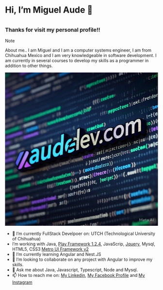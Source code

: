 # Hi, I’m **Miguel Aude** 👋


## 	<sub> Thanks for visit my personal profile!!	</sub>
> [!NOTE]
> About me..
> I am Miguel and I am a computer systems engineer, I am from Chihuahua Mexico and I am very knowledgeable in software development. I am currently in several courses to develop my skills as a programmer in addition to other things.<picture>
  <source media="(prefers-color-scheme: dark)" srcset="https://encrypted-tbn0.gstatic.com/images?q=tbn:ANd9GcTGSzmx5WnDnJw1xNCy29JxKEeb8FqS3LkmOA&s">
  <source media="(prefers-color-scheme: light)" srcset="https://encrypted-tbn0.gstatic.com/images?q=tbn:ANd9GcTGSzmx5WnDnJw1xNCy29JxKEeb8FqS3LkmOA&s">
  <img alt="Shows an illustrated sun in light mode and a moon with stars in dark mode." src="https://github.com/mikeaude1/mikeaude1/blob/main/audedevcom2.jpeg">
</picture>

- 🔭 I’m currently FullStack Develpoer on:  UTCH (Technological University of Chihuahua)
-  I’m working with Java, [Play Framework 1.2.4](https://www.playframework.com/documentation/1.2.4/home), JavaScrip, [Jquery](https://jquery.com/), Mysql, HTML5, CSS3 [Metro UI Framework v2](https://metroui.org.ua/v2/icons.html)
- 🌱 I’m currently learning Angular and Nest.JS
- 👯 I’m looking to collaborate on  any project with Angular to improve my skills.
- 💬 Ask me about Java, Javascript, Typescript, Node and Mysql.
- 📫 How to reach me on: [My Linkedin](https://www.linkedin.com/in/miguel-aude-845aa4205/), [My Facebook Profile](https://www.facebook.com/MiguelAude) and [My Instagram](https://www.instagram.com/miguelaude/)



